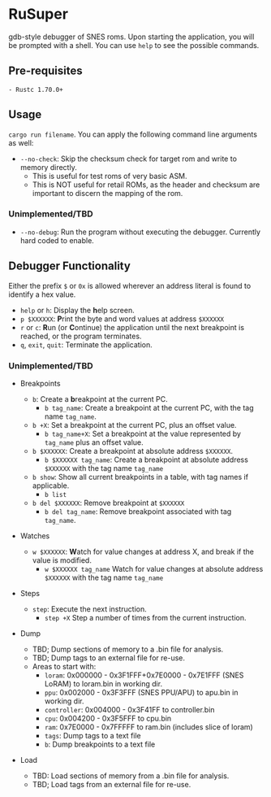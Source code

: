 # RuSuper
gdb-style debugger of SNES roms. Upon starting the application, you will be prompted with a shell. You can use `help` to see the possible commands.

## Pre-requisites
    - Rustc 1.70.0+

## Usage
`cargo run filename`. You can apply the following command line arguments as well:

-  `--no-check`: Skip the checksum check for target rom and write to memory directly.
    - This is useful for test roms of very basic ASM.
    - This is NOT useful for retail ROMs, as the header and checksum are important to discern the mapping of the rom.

### Unimplemented/TBD
-   `--no-debug`: Run the program without executing the debugger. Currently hard coded to enable.

## Debugger Functionality
Either the prefix `$` or `0x` is allowed wherever an address literal is found to identify a hex value.

- `help` or `h`: Display the **h**elp screen.
- `p $XXXXXX`: **P**rint the byte and word values at address `$XXXXXX`
- `r` or `c`: **R**un (or **C**ontinue) the application until the next breakpoint is reached, or the program terminates.
- `q`, `exit`, `quit`: Terminate the application.

### Unimplemented/TBD
- Breakpoints
    - `b`: Create a **b**reakpoint at the current PC.
        - `b tag_name`:  Create a breakpoint at the current PC, with the tag name `tag_name`.
    - `b +X`: Set a breakpoint at the current PC, plus an offset value.
        - `b tag_name+X`: Set a breakpoint at the value represented by `tag_name` plus an offset value.
    - `b $XXXXXX`: Create a breakpoint at absolute address `$XXXXXX`.
        - `b $XXXXXX tag_name`: Create a breakpoint at absolute address `$XXXXXX` with the tag name `tag_name`
    - `b show`: Show all current breakpoints in a table, with tag names if applicable.
        - `b list`
    - `b del $XXXXXX`: Remove breakpoint at `$XXXXXX`
        - `b del tag_name`: Remove breakpoint associated with tag `tag_name`.

- Watches
    - `w $XXXXXX`: **W**atch for value changes at address X, and break if the value is modified.
        - `w $XXXXXX tag_name` Watch for value changes at absolute address `$XXXXXX` with the tag name `tag_name`

- Steps
    - `step`: Execute the next instruction.
        - `step +X` Step a number of times from the current instruction.

- Dump
    - TBD; Dump sections of memory to a .bin file for analysis.
    - TBD; Dump tags to an external file for re-use.
    - Areas to start with:
        - `loram`: 0x000000 - 0x3F1FFF+0x7E0000 - 0x7E1FFF (SNES LoRAM) to loram.bin in working dir.
        - `ppu`: 0x002000 - 0x3F3FFF (SNES PPU/APU) to apu.bin in working dir.
        - `controller`: 0x004000 - 0x3F41FF to controller.bin
        - `cpu`: 0x004200 - 0x3F5FFF to cpu.bin
        - `ram`: 0x7E0000 - 0x7FFFFF to ram.bin (includes slice of loram)
        - `tags`: Dump tags to a text file
        - `b`: Dump breakpoints to a text file

- Load
    - TBD: Load sections of memory from a .bin file for analysis.
    - TBD; Load tags from an external file for re-use.